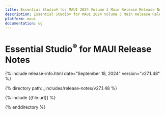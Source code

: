 ```yaml
---
title: Essential Studio® for MAUI 2024 Volume 3 Main Release Release Notes  
description: Essential Studio® for MAUI 2024 Volume 3 Main Release Release Notes  
platform: maui
documentation: ug
---
```


# Essential Studio<sup>®</sup> for MAUI  Release Notes  

{% include release-info.html date="September 18, 2024"  version="v27.1.48" %}

{% directory path: _includes/release-notes/v27.1.48 %}

{% include {{file.url}} %}

{% enddirectory %}

